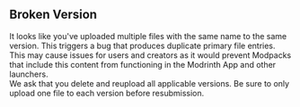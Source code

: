## Broken Version

It looks like you've uploaded multiple files with the same name to the same version. This triggers a bug that produces duplicate primary file entries.  
This may cause issues for users and creators as it would prevent Modpacks that include this content from functioning in the Modrinth App and other launchers.  
We ask that you delete and reupload all applicable versions. Be sure to only upload one file to each version before resubmission.
